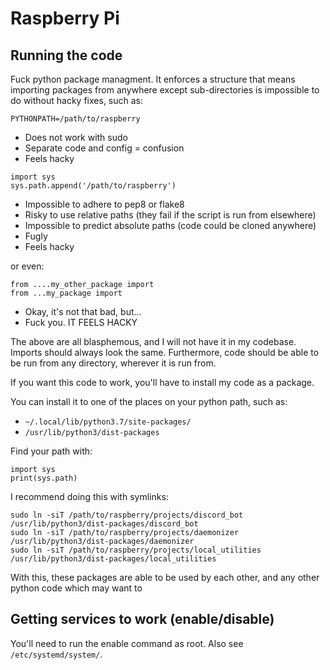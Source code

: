 # Raspberry Pi

## Running the code

Fuck python package managment. It enforces a structure that means importing packages from anywhere except sub-directories is impossible to do without hacky fixes, such as:

```
PYTHONPATH=/path/to/raspberry
```
 - Does not work with sudo
 - Separate code and config = confusion
 - Feels hacky

```
import sys
sys.path.append('/path/to/raspberry')
```
 - Impossible to adhere to pep8 or flake8
 - Risky to use relative paths (they fail if the script is run from elsewhere)
 - Impossible to predict absolute paths (code could be cloned anywhere)
 - Fugly
 - Feels hacky

or even:
```
from ....my_other_package import
from ...my_package import
```
 - Okay, it's not that bad, but...
 - Fuck you. IT FEELS HACKY

The above are all blasphemous, and I will not have it in my codebase. Imports should always look the same. Furthermore, code should be able to be run from any directory, wherever it is run from.

If you want this code to work, you'll have to install my code as a package.

You can install it to one of the places on your python path, such as:
 - `~/.local/lib/python3.7/site-packages/`
 - `/usr/lib/python3/dist-packages`

Find your path with:
```
import sys
print(sys.path)
```

I recommend doing this with symlinks:
```
sudo ln -siT /path/to/raspberry/projects/discord_bot /usr/lib/python3/dist-packages/discord_bot
sudo ln -siT /path/to/raspberry/projects/daemonizer /usr/lib/python3/dist-packages/daemonizer
sudo ln -siT /path/to/raspberry/projects/local_utilities /usr/lib/python3/dist-packages/local_utilities
```

With this, these packages are able to be used by each other, and any other python code which may want to


## Getting services to work (enable/disable)

You'll need to run the enable command as root. Also see `/etc/systemd/system/`.
